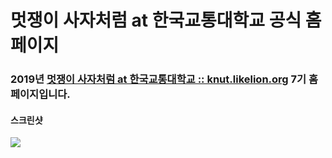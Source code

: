 # 멋쟁이 사자처럼 at 한국교통대학교 공식 홈페이지
### 2019년 [멋쟁이 사자처럼 at 한국교통대학교 :: knut.likelion.org](http://knut.likelion.org) 7기 홈페이지입니다.

#### 스크린샷
![](https://user-images.githubusercontent.com/28856527/53005973-af669900-3477-11e9-87b3-8e39bfd04c25.png)
